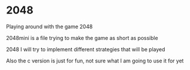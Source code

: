 # 2048
Playing around with the game 2048

2048mini is a file trying to make the game as short as possible 

2048 I will try to implement different strategies that will be played

Also the c version is just for fun, not sure what I am going to use it for yet
